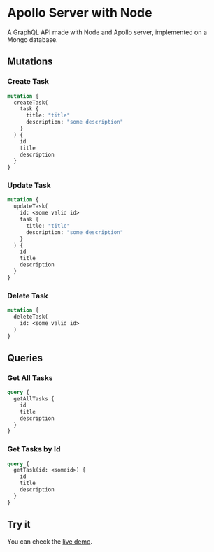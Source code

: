 # Apollo Server with Node

A GraphQL API made with Node and Apollo server, implemented on a Mongo database.

## Mutations

### Create Task
```graphql
mutation {
  createTask(
    task {
      title: "title"
      description: "some description"
    }
  ) {
    id
    title
    description
  }
}
```

### Update Task
```graphql
mutation {
  updateTask(
    id: <some valid id>
    task {
      title: "title"
      description: "some description"
    }
  ) {
    id
    title
    description
  }
}
```

### Delete Task
```graphql
mutation {
  deleteTask(
    id: <some valid id>
  )
}
```

## Queries

### Get All Tasks
```graphql
query {
  getAllTasks {
    id
    title
    description
  }
}
```

### Get Tasks by Id
```graphql
query {
  getTask(id: <someid>) {
    id
    title
    description
  }
}
```

## Try it

You can check the [live demo]().

<!-- ### Alternatively -->
<!---->
<!-- You can run it locally with docker if you have docker and docker compose installed on your machine -->
<!---->
<!-- ```bash -->
<!-- ``` -->

